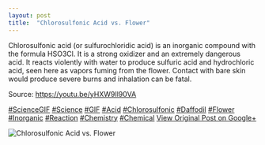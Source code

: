 ```yaml
---
layout: post
title:  "Chlorosulfonic Acid vs. Flower"
---
```


Chlorosulfonic acid (or sulfurochloridic acid) is an inorganic compound with the formula HSO3Cl. It is a strong oxidizer and an extremely dangerous acid. It reacts violently with water to produce sulfuric acid and hydrochloric acid, seen here as vapors fuming from the flower. Contact with bare skin would produce severe burns and inhalation can be fatal.   
  
Source: <https://youtu.be/yHXW9Il90VA>  
  
[#ScienceGIF](https://plus.google.com/s/%23ScienceGIF/posts) [#Science](https://plus.google.com/s/%23Science/posts) [#GIF](https://plus.google.com/s/%23GIF/posts) [#Acid](https://plus.google.com/s/%23Acid/posts) [#Chlorosulfonic](https://plus.google.com/s/%23Chlorosulfonic/posts) [#Daffodil](https://plus.google.com/s/%23Daffodil/posts) [#Flower](https://plus.google.com/s/%23Flower/posts) [#Inorganic](https://plus.google.com/s/%23Inorganic/posts) [#Reaction](https://plus.google.com/s/%23Reaction/posts) [#Chemistry](https://plus.google.com/s/%23Chemistry/posts) [#Chemical](https://plus.google.com/s/%23Chemical/posts)
[View Original Post on Google+](https://plus.google.com/+ColinSullender/posts/ANVAvzTFqKZ)

![Chlorosulfonic Acid vs. Flower](/assets/img/2016-04-05-Chlorosulfonic-Acid-vs-Flower.gif)
